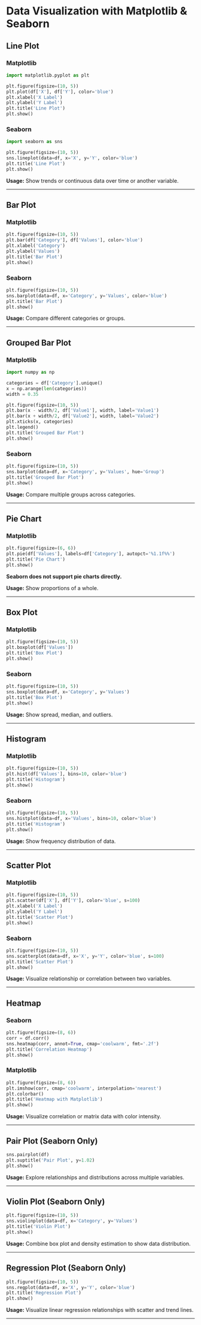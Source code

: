 # Data Visualization with Matplotlib & Seaborn

## Line Plot

### Matplotlib
```python
import matplotlib.pyplot as plt

plt.figure(figsize=(10, 5))
plt.plot(df['X'], df['Y'], color='blue')
plt.xlabel('X Label')
plt.ylabel('Y Label')
plt.title('Line Plot')
plt.show()
```

### Seaborn
```python
import seaborn as sns

plt.figure(figsize=(10, 5))
sns.lineplot(data=df, x='X', y='Y', color='blue')
plt.title('Line Plot')
plt.show()
```

**Usage:** Show trends or continuous data over time or another variable.

---

## Bar Plot

### Matplotlib
```python
plt.figure(figsize=(10, 5))
plt.bar(df['Category'], df['Values'], color='blue')
plt.xlabel('Category')
plt.ylabel('Values')
plt.title('Bar Plot')
plt.show()
```

### Seaborn
```python
plt.figure(figsize=(10, 5))
sns.barplot(data=df, x='Category', y='Values', color='blue')
plt.title('Bar Plot')
plt.show()
```

**Usage:** Compare different categories or groups.

---

## Grouped Bar Plot

### Matplotlib
```python
import numpy as np

categories = df['Category'].unique()
x = np.arange(len(categories))
width = 0.35

plt.figure(figsize=(10, 5))
plt.bar(x - width/2, df['Value1'], width, label='Value1')
plt.bar(x + width/2, df['Value2'], width, label='Value2')
plt.xticks(x, categories)
plt.legend()
plt.title('Grouped Bar Plot')
plt.show()
```

### Seaborn
```python
plt.figure(figsize=(10, 5))
sns.barplot(data=df, x='Category', y='Values', hue='Group')
plt.title('Grouped Bar Plot')
plt.show()
```

**Usage:** Compare multiple groups across categories.

---

## Pie Chart

### Matplotlib
```python
plt.figure(figsize=(6, 6))
plt.pie(df['Values'], labels=df['Category'], autopct='%1.1f%%')
plt.title('Pie Chart')
plt.show()
```

**Seaborn does not support pie charts directly.**

**Usage:** Show proportions of a whole.

---

## Box Plot

### Matplotlib
```python
plt.figure(figsize=(10, 5))
plt.boxplot(df['Values'])
plt.title('Box Plot')
plt.show()
```

### Seaborn
```python
plt.figure(figsize=(10, 5))
sns.boxplot(data=df, x='Category', y='Values')
plt.title('Box Plot')
plt.show()
```

**Usage:** Show spread, median, and outliers.

---

## Histogram

### Matplotlib
```python
plt.figure(figsize=(10, 5))
plt.hist(df['Values'], bins=10, color='blue')
plt.title('Histogram')
plt.show()
```

### Seaborn
```python
plt.figure(figsize=(10, 5))
sns.histplot(data=df, x='Values', bins=10, color='blue')
plt.title('Histogram')
plt.show()
```

**Usage:** Show frequency distribution of data.

---

## Scatter Plot

### Matplotlib
```python
plt.figure(figsize=(10, 5))
plt.scatter(df['X'], df['Y'], color='blue', s=100)
plt.xlabel('X Label')
plt.ylabel('Y Label')
plt.title('Scatter Plot')
plt.show()
```

### Seaborn
```python
plt.figure(figsize=(10, 5))
sns.scatterplot(data=df, x='X', y='Y', color='blue', s=100)
plt.title('Scatter Plot')
plt.show()
```

**Usage:** Visualize relationship or correlation between two variables.

---

## Heatmap

### Seaborn
```python
plt.figure(figsize=(8, 6))
corr = df.corr()
sns.heatmap(corr, annot=True, cmap='coolwarm', fmt='.2f')
plt.title('Correlation Heatmap')
plt.show()
```

### Matplotlib
```python
plt.figure(figsize=(8, 6))
plt.imshow(corr, cmap='coolwarm', interpolation='nearest')
plt.colorbar()
plt.title('Heatmap with Matplotlib')
plt.show()
```

**Usage:** Visualize correlation or matrix data with color intensity.

---

## Pair Plot (Seaborn Only)

```python
sns.pairplot(df)
plt.suptitle('Pair Plot', y=1.02)
plt.show()
```

**Usage:** Explore relationships and distributions across multiple variables.

---

## Violin Plot (Seaborn Only)

```python
plt.figure(figsize=(10, 5))
sns.violinplot(data=df, x='Category', y='Values')
plt.title('Violin Plot')
plt.show()
```

**Usage:** Combine box plot and density estimation to show data distribution.

---

## Regression Plot (Seaborn Only)

```python
plt.figure(figsize=(10, 5))
sns.regplot(data=df, x='X', y='Y', color='blue')
plt.title('Regression Plot')
plt.show()
```

**Usage:** Visualize linear regression relationships with scatter and trend lines.

---